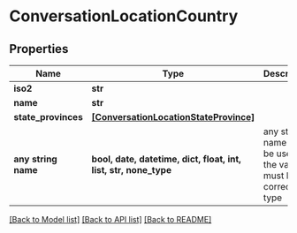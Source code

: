 # ConversationLocationCountry


## Properties
Name | Type | Description | Notes
------------ | ------------- | ------------- | -------------
**iso2** | **str** |  | [optional] 
**name** | **str** |  | [optional] 
**state_provinces** | [**[ConversationLocationStateProvince]**](ConversationLocationStateProvince.md) |  | [optional] 
**any string name** | **bool, date, datetime, dict, float, int, list, str, none_type** | any string name can be used but the value must be the correct type | [optional]

[[Back to Model list]](../README.md#documentation-for-models) [[Back to API list]](../README.md#documentation-for-api-endpoints) [[Back to README]](../README.md)


